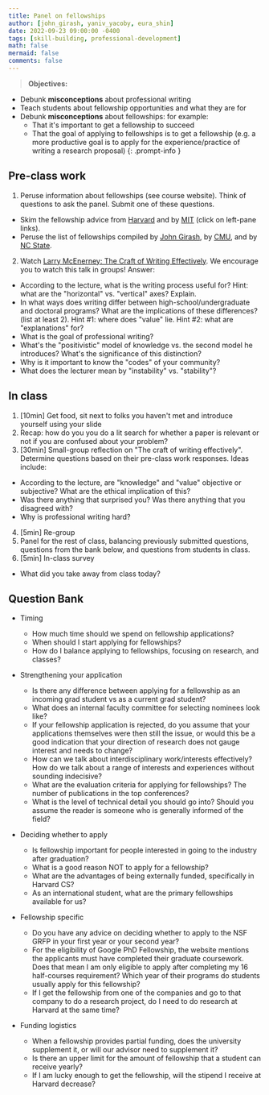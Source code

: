 ```yaml
---
title: Panel on fellowships
author: [john_girash, yaniv_yacoby, eura_shin]
date: 2022-09-23 09:00:00 -0400
tags: [skill-building, professional-development]
math: false
mermaid: false
comments: false
---
```


> **Objectives:**
* Debunk **misconceptions** about professional writing
* Teach students about fellowship opportunities and what they are for
* Debunk **misconceptions** about fellowships: for example:
  * That it's important to get a fellowship to succeed
  * That the goal of applying to fellowships is to get a fellowship (e.g. a more productive goal is to apply for the experience/practice of writing a research proposal)
{: .prompt-info }


## Pre-class work
1. Peruse information about fellowships (see course website). Think of questions to ask the panel. Submit one of these questions.
  * Skim the fellowship advice from [Harvard](https://gsas.harvard.edu/financial-support/fellowships) and by [MIT](https://oge.mit.edu/finances/fellowships/fellowship-tips/) (click on left-pane links).
  * Peruse the list of fellowships compiled by [John Girash](https://wiki.harvard.edu/confluence/pages/viewpage.action?spaceKey=SEASDOCSOAP&title=List+of+external+fellowships), by [CMU](https://www.cs.cmu.edu/~gradfellowships/), and by [NC State](https://www.csc.ncsu.edu/dgp/fellowships.html).
2. Watch [Larry McEnerney: The Craft of Writing Effectively](https://www.youtube.com/watch?v=vtIzMaLkCaM). We encourage you to watch this talk in groups! Answer:
  * According to the lecture, what is the writing process useful for? Hint: what are the "horizontal" vs. "vertical" axes? Explain.
  * In what ways does writing differ between high-school/undergraduate and doctoral programs? What are the implications of these differences? (list at least 2). Hint #1: where does "value" lie. Hint #2: what are "explanations" for?
  * What is the goal of professional writing?
  * What's the "positivistic" model of knowledge vs. the second model he introduces? What's the significance of this distinction? 
  * Why is it important to know the "codes" of your community?
  * What does the lecturer mean by "instability" vs. "stability"? 


## In class
1. [10min] Get food, sit next to folks you haven't met and introduce yourself using your slide
2. Recap: how do you you do a lit search for whether a paper is relevant or not if you are confused about your problem? 
3. [30min] Small-group reflection on "The craft of writing effectively". Determine questions based on their pre-class work responses. Ideas include:
  * According to the lecture, are "knowledge" and "value" objective or subjective? What are the ethical implication of this?
  * Was there anything that surprised you? Was there anything that you disagreed with?
  * Why is professional writing hard?
4. [5min] Re-group
5. Panel for the rest of class, balancing previously submitted questions, questions from the bank below, and questions from students in class.
6. [5min] In-class survey
  * What did you take away from class today?


## Question Bank
* Timing
  * How much time should we spend on fellowship applications?
  * When should I start applying for fellowships?
  * How do I balance applying to fellowships, focusing on research, and classes? 


* Strengthening your application
  * Is there any difference between applying for a fellowship as an incoming grad student vs as a current grad student?
  * What does an internal faculty committee for selecting nominees look like?
  * If your fellowship application is rejected, do you assume that your applications themselves were then still the issue, or would this be a good indication that your direction of research does not gauge interest and needs to change?
  * How can we talk about interdisciplinary work/interests effectively? How do we talk about a range of interests and experiences without sounding indecisive?
  * What are the evaluation criteria for applying for fellowships? The number of publications in the top conferences?
  * What is the level of technical detail you should go into? Should you assume the reader is someone who is generally informed of the field?



* Deciding whether to apply
  * Is fellowship important for people interested in going to the industry after graduation?
  * What is a good reason NOT to apply for a fellowship?
  * What are the advantages of being externally funded, specifically in Harvard CS?
  * As an international student, what are the primary fellowships available for us?



* Fellowship specific
  * Do you have any advice on deciding whether to apply to the NSF GRFP in your first year or your second year?
  * For the eligibility of Google PhD Fellowship, the website mentions the applicants must have completed their graduate coursework. Does that mean I am only eligible to apply after completing my 16 half-courses requirement? Which year of their programs do students usually apply for this fellowship?
  * If I get the fellowship from one of the companies and go to that company to do a research project, do I need to do research at Harvard at the same time?
* Funding logistics
  * When a fellowship provides partial funding, does the university supplement it, or will our advisor need to supplement it?
  * Is there an upper limit for the amount of fellowship that a student can receive yearly?
  * If I am lucky enough to get the fellowship, will the stipend I receive at Harvard decrease?
 



